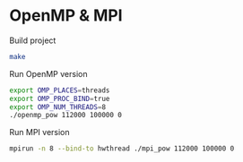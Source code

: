 # OpenMP & MPI

Build project

```sh
make
```

Run OpenMP version

```sh
export OMP_PLACES=threads
export OMP_PROC_BIND=true
export OMP_NUM_THREADS=8
./openmp_pow 112000 100000 0
```

Run MPI version

```sh
mpirun -n 8 --bind-to hwthread ./mpi_pow 112000 100000 0
```

